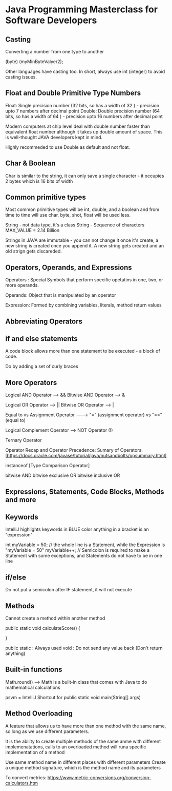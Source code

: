 # Java Programming Masterclass for Software Developers

## Casting

Converting a number from one type to another

(byte) (myMinByteValye/2);

Other languages have casting too. In short, always use int (integer) to avoid casting issues.

## Float and Double Primitive Type Numbers

Float: Single precision number (32 bits, so has a width of 32 ) - precision upto 7 numbers after decimal point
Double: Double precision number (64 bits, so has a width of 64 ) - precision upto 16 numbers after decimal point

Modern computers at chip level deal with double number faster than equivalent float number although it takes up double amount of space. This is well-thought JAVA developers kept in mind. 

Highly recommeded to use Double as default and not float.


## Char & Boolean

Char is similar to the string, it can only save a single character - it occupies 2 bytes which is 16 bits of width


## Common primitive types

Most common primitive types will be int, double, and a boolean and from time to time will use char. byte, shot, float will be used less.

String - not data type, it's a class
String - Sequence of characters
MAX_VALUE = 2.14 Billion

Strings in JAVA are immutable - you can not change it once it's create, a new string is created once you append it. A new string gets created and an old strign gets discareded.


## Operators, Operands, and Expressions

Operators : Special Symbols that perform specific opetatins in one, two, or more operands.

Operands: Object that is manipulated by an operator

Expression: Formed by combining variables, literals, method return values


## Abbreviating Operators


## if and else statements
A code block allows more than one statement to be executed - a block of code.

Do by adding a set of curly braces

## More Operators
Logical AND Operator --> &&
Bitwise AND Operator  --> &

Logical OR Operator --> ||
Bitwise OR Operator  --> |

Equal to vs Assignment Operator ---> "=" (assignment operator) vs "==" (equal to)

Logical Complement Operator --> NOT Operator (!)

Ternary Operator

Operator Recap and Operator Precedence: 
Sumary of Operators: [https://docs.oracle.com/javase/tutorial/java/nutsandbolts/opsummary.html]

instanceof [Type Comparison Operator]

bitwise AND
bitwise exclusive OR
bitwise inclusive OR


## Expressions, Statements, Code Blocks, Methods and more


## Keywords

IntelliJ highlights keywords in BLUE color
anything in a bracket is an "expression"


int myVariable = 50; // the whole line is a Statement, while the Expression is "myVariable = 50"
myVariable++; // Semicolon is required to make a Statement with some exceptions, and Statements do not have to be in one line


## if/else

Do not put a semicolon after IF statement, it will not execute

## Methods

Cannot create a method within another method

public static void calculateScore() {

}

public static : Always used
void : Do not send any value back (Don't return anything)
## Built-in functions

Math.round() --> Math is a built-in class that comes with Java to do mathematical calculations

psvm = IntelliJ Shortcut for public static void main(String[] args)


## Method Overloading

A feature that allows us to have more than one method with the same name, so long as we use different parameters.

It is the ability to create multiple methods of the same anme with different implemenatations, calls to an overloaded method will runa specific implementation of a method

Use same method name in different places with different parameters
Create a unique method signature, which is the method name and its parameters

To convert metrics:
https://www.metric-conversions.org/conversion-calculators.htm












